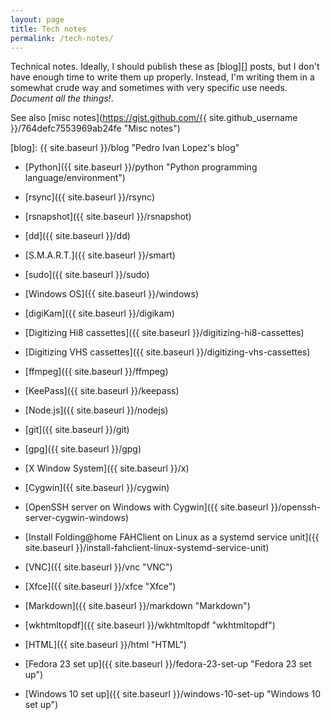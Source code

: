 ```yaml
---
layout: page
title: Tech notes
permalink: /tech-notes/
---
```


Technical notes. Ideally, I should publish these as [blog][] posts, but I don't
have enough time to write them up properly. Instead, I'm writing them in a
somewhat crude way and sometimes with very specific use needs. *Document all
the things!*.

See also
[misc notes](https://gist.github.com/{{ site.github_username }}/764defc7553969ab24fe "Misc notes")

[blog]: {{ site.baseurl }}/blog "Pedro Ivan Lopez's blog"

- [Python]({{ site.baseurl }}/python "Python programming language/environment")

- [rsync]({{ site.baseurl }}/rsync)

- [rsnapshot]({{ site.baseurl }}/rsnapshot)

- [dd]({{ site.baseurl }}/dd)

- [S.M.A.R.T.]({{ site.baseurl }}/smart)

- [sudo]({{ site.baseurl }}/sudo)

- [Windows OS]({{ site.baseurl }}/windows)

- [digiKam]({{ site.baseurl }}/digikam)

- [Digitizing Hi8 cassettes]({{ site.baseurl }}/digitizing-hi8-cassettes)

- [Digitizing VHS cassettes]({{ site.baseurl }}/digitizing-vhs-cassettes)

- [ffmpeg]({{ site.baseurl }}/ffmpeg)

- [KeePass]({{ site.baseurl }}/keepass)

- [Node.js]({{ site.baseurl }}/nodejs)

- [git]({{ site.baseurl }}/git)

- [gpg]({{ site.baseurl }}/gpg)

- [X Window System]({{ site.baseurl }}/x)

- [Cygwin]({{ site.baseurl }}/cygwin)

- [OpenSSH server on Windows with Cygwin]({{ site.baseurl }}/openssh-server-cygwin-windows)

- [Install Folding@home FAHClient on Linux as a systemd service unit]({{ site.baseurl }}/install-fahclient-linux-systemd-service-unit)

- [VNC]({{ site.baseurl }}/vnc "VNC")

- [Xfce]({{ site.baseurl }}/xfce "Xfce")

- [Markdown]({{ site.baseurl }}/markdown "Markdown")

- [wkhtmltopdf]({{ site.baseurl }}/wkhtmltopdf "wkhtmltopdf")

- [HTML]({{ site.baseurl }}/html "HTML")

- [Fedora 23 set up]({{ site.baseurl }}/fedora-23-set-up "Fedora 23 set up")

- [Windows 10 set up]({{ site.baseurl }}/windows-10-set-up "Windows 10 set up")
